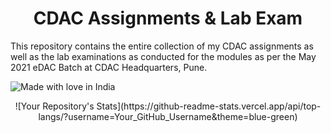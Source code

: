 <h1 align="center"> CDAC Assignments & Lab Exam</h1>


This repository contains the entire collection of my CDAC assignments as well as the lab examinations as conducted for the modules as per the May 2021 eDAC Batch at CDAC Headquarters, Pune.

![Made with love in India](https://madewithlove.now.sh/in?heart=true&colorB=%233a38dc)

<div align="center">
![Your Repository's Stats](https://github-readme-stats.vercel.app/api/top-langs/?username=Your_GitHub_Username&theme=blue-green)
</div>